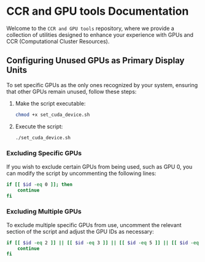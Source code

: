 # CCR and GPU tools  Documentation

Welcome to the `CCR and GPU tools` repository, where we provide a collection of utilities designed to enhance your experience with GPUs and CCR (Computational Cluster Resources).

## Configuring Unused GPUs as Primary Display Units

To set specific GPUs as the only ones recognized by your system, ensuring that other GPUs remain unused, follow these steps:

1. Make the script executable:
   ```bash
   chmod +x set_cuda_device.sh
   ```
2. Execute the script:
   ```bash
   ./set_cuda_device.sh
   ```

### Excluding Specific GPUs

If you wish to exclude certain GPUs from being used, such as GPU 0, you can modify the script by uncommenting the following lines:

```bash
if [[ $id -eq 0 ]]; then
    continue
fi
```

### Excluding Multiple GPUs

To exclude multiple specific GPUs from use, uncomment the relevant section of the script and adjust the GPU IDs as necessary:

```bash
if [[ $id -eq 2 ]] || [[ $id -eq 3 ]] || [[ $id -eq 5 ]] || [[ $id -eq 6 ]] || [[ $id -eq 7 ]]; then
    continue
fi
```